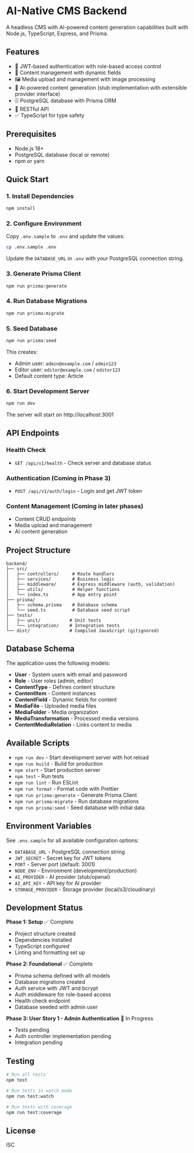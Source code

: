 # AI-Native CMS Backend

A headless CMS with AI-powered content generation capabilities built with Node.js, TypeScript, Express, and Prisma.

## Features

- 🔐 JWT-based authentication with role-based access control
- 📝 Content management with dynamic fields
- 🖼️ Media upload and management with image processing
- 🤖 AI-powered content generation (stub implementation with extensible provider interface)
- 🗄️ PostgreSQL database with Prisma ORM
- 🚀 RESTful API
- ✅ TypeScript for type safety

## Prerequisites

- Node.js 18+
- PostgreSQL database (local or remote)
- npm or yarn

## Quick Start

### 1. Install Dependencies

```bash
npm install
```

### 2. Configure Environment

Copy `.env.sample` to `.env` and update the values:

```bash
cp .env.sample .env
```

Update the `DATABASE_URL` in `.env` with your PostgreSQL connection string.

### 3. Generate Prisma Client

```bash
npm run prisma:generate
```

### 4. Run Database Migrations

```bash
npm run prisma:migrate
```

### 5. Seed Database

```bash
npm run prisma:seed
```

This creates:
- Admin user: `admin@example.com` / `admin123`
- Editor user: `editor@example.com` / `editor123`
- Default content type: Article

### 6. Start Development Server

```bash
npm run dev
```

The server will start on http://localhost:3001

## API Endpoints

### Health Check
- `GET /api/v1/health` - Check server and database status

### Authentication (Coming in Phase 3)
- `POST /api/v1/auth/login` - Login and get JWT token

### Content Management (Coming in later phases)
- Content CRUD endpoints
- Media upload and management
- AI content generation

## Project Structure

```
backend/
├── src/
│   ├── controllers/     # Route handlers
│   ├── services/        # Business logic
│   ├── middleware/      # Express middleware (auth, validation)
│   ├── utils/           # Helper functions
│   └── index.ts         # App entry point
├── prisma/
│   ├── schema.prisma    # Database schema
│   └── seed.ts          # Database seed script
├── tests/
│   ├── unit/           # Unit tests
│   └── integration/    # Integration tests
└── dist/               # Compiled JavaScript (gitignored)
```

## Database Schema

The application uses the following models:

- **User** - System users with email and password
- **Role** - User roles (admin, editor)
- **ContentType** - Defines content structure
- **ContentItem** - Content instances
- **ContentField** - Dynamic fields for content
- **MediaFile** - Uploaded media files
- **MediaFolder** - Media organization
- **MediaTransformation** - Processed media versions
- **ContentMediaRelation** - Links content to media

## Available Scripts

- `npm run dev` - Start development server with hot reload
- `npm run build` - Build for production
- `npm start` - Start production server
- `npm test` - Run tests
- `npm run lint` - Run ESLint
- `npm run format` - Format code with Prettier
- `npm run prisma:generate` - Generate Prisma Client
- `npm run prisma:migrate` - Run database migrations
- `npm run prisma:seed` - Seed database with initial data

## Environment Variables

See `.env.sample` for all available configuration options:

- `DATABASE_URL` - PostgreSQL connection string
- `JWT_SECRET` - Secret key for JWT tokens
- `PORT` - Server port (default: 3001)
- `NODE_ENV` - Environment (development/production)
- `AI_PROVIDER` - AI provider (stub/openai)
- `AI_API_KEY` - API key for AI provider
- `STORAGE_PROVIDER` - Storage provider (local/s3/cloudinary)

## Development Status

**Phase 1: Setup** ✅ Complete
- Project structure created
- Dependencies installed
- TypeScript configured
- Linting and formatting set up

**Phase 2: Foundational** ✅ Complete
- Prisma schema defined with all models
- Database migrations created
- Auth service with JWT and bcrypt
- Auth middleware for role-based access
- Health check endpoint
- Database seeded with admin user

**Phase 3: User Story 1 - Admin Authentication** 🚧 In Progress
- Tests pending
- Auth controller implementation pending
- Integration pending

## Testing

```bash
# Run all tests
npm test

# Run tests in watch mode
npm run test:watch

# Run tests with coverage
npm run test:coverage
```

## License

ISC
